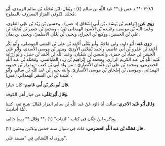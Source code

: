 ٣٢٨٦ -** د عس ق:** عَبد اللَّهِ بن سالم (٤) : ويُقال: ابْن مُحَمَّد بْن سالم الزبيدي، أَبُو مُحَمَّد الكوفي القزاز المعروف بالمفلوج.

**رَوَى عَن:** إِبْرَاهِيم بْن يُوسُف بْن أَبي إِسْحَاق (د عس) ، وحسين بْن زَيْد بْن عَلِي العلوي، وعُبَيد اللَّه بْن موسى، وعُبَيدة بْن الأسود الهمداني (ق) ، ومحمد بْن جعفر بْن مُحَمَّد بْن علي بْن الحسين، ووكيع بْن الجراح، ويحيى بْن يَعْلَى الأَسلميّ، ويحيى بن يمان.

**رَوَى عَنه:** أَبُو داود، وابن مَاجَهْ، وأبو يَعْلَى أَحْمَد بْن علي بْن المثنى الموصلي، وأَبُو بَكْر أَحْمَد بْن عَمْرو بْن أَبي عاصم، وأحمد بْنيَحْيَى الأَودِيّ، وبشر بْن موسى الأسدي، وأَبُو عَلِي الْحَسَن بْن حماد بْن حمزة، والحسن بْن سُفْيَان، وعبد اللَّه بْن أَحْمَد بْن حنبل، وأَبُو زُرْعَة عُبَيد اللَّهِ بْن عبد الكريم الرازي، ومحمد بْن إِبْرَاهِيم بْن زياد الطيالسي، ومُحَمَّد بْن عَبد اللَّهِ الحضرمي، ومحمد بْن علي بْن عُثْمَان الأَنْصارِيّ - من ولد أَبِي بْن كعب - ومرار بْن حمويه الهمذاني، وموسى بْن إِسْحَاق بْن موسى الأَنْصارِيّ، وابنه يحيى بْن عَبد اللَّهِ بْن سالم، وأَبُو عُبَيدة بْن أَبي السفر الهمداني (عس) .

**قال أبو بكر بْن أَبي عَاصِم:** كَانَ خيارا.

**وَقَال أَبُو يَعْلَى:** من خيار أَهل الكوفة.

**وَقَال أَبُو عُبَيد الآجري:** سألت أبا دَاوُد عَنْ عَبد اللَّهِ بْن سالم القزاز فَقَالَ: شيخ ثقة، كتبنا عَنْهُ أحاديث.

وذكره ابنُ حِبَّان في كتاب "الثقات" (١) ،** وَقَال:** ربما خالف.

**قال مُحَمَّد بْن عَبد اللَّهِ الحضرمي:** مَاتَ فِي شوال سنة خمس وثلاثين ومئتين (٢) .

وروى له النَّسَائي فِي "مسند علي".